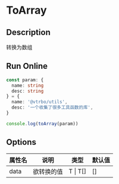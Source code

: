 # ToArray

## Description
转换为数组

## Run Online

<RunCode symbolize="to-array-olOWqpEt" :language="ts" :dependency="`
function toArray<T>(data?: T | T[]): T[] {
  data = data || []
  return Array.isArray(data) ? data : [data]
}`">

```ts
const param: {
  name: string
  desc: string
} = {
  name: '@vtrbo/utils',
  desc: '一个收集了很多工具函数的库',
}

console.log(toArray(param))
```

</RunCode>

## Options

<div class="utils-table">

| 属性名 | 说明 | 类型 | 默认值 |
| --- | --- | --- | --- |
| data | 欲转换的值 | T \| T[] | [] |

</div>